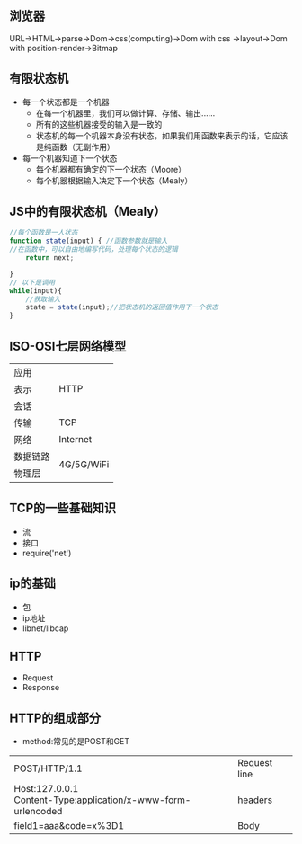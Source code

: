 ## 浏览器
URL->HTML->parse->Dom->css(computing)->Dom with css ->layout->Dom with position-render->Bitmap

## 有限状态机
- 每一个状态都是一个机器
    - 在每一个机器里，我们可以做计算、存储、输出......
    - 所有的这些机器接受的输入是一致的
    - 状态机的每一个机器本身没有状态，如果我们用函数来表示的话，它应该是纯函数（无副作用）
- 每一个机器知道下一个状态
    - 每个机器都有确定的下一个状态（Moore）
    - 每个机器根据输入决定下一个状态（Mealy）
    
## JS中的有限状态机（Mealy）
```js
//每个函数是一人状态
function state(input) { //函数参数就是输入
//在函数中，可以自由地编写代码，处理每个状态的逻辑
    return next;  

}
// 以下是调用
while(input){
    //获取输入
    state = state(input);//把状态机的返回值作用下一个状态
}
```

## ISO-OSI七层网络模型
 <table>
 <tr>
    <td>应用</td>
    <td rowspan='3'>HTTP</td>
 </tr>
 <tr>
    <td>表示</td>
 </tr>
 <tr>
    <td>会话</td>
 </tr>
 <tr>
    <td> 传输</td>
    <td>TCP</td>
 </tr>
 <tr>
    <td>网络</td>
    <td>Internet</td>
 </tr>
 <tr>
    <td>数据链路</td>
    <td rowspan='2'>4G/5G/WiFi</td>
 </tr>
 <tr>
    <td>物理层</td>
 </tr>
 </table>
 
## TCP的一些基础知识

- 流
- 接口
- require('net')


## ip的基础
- 包
- ip地址
- libnet/libcap  

## HTTP
- Request
- Response

## HTTP的组成部分
- method:常见的是POST和GET

<table>
    <tr>
        <td>POST/HTTP/1.1</td>
        <td>Request line</td>
    </tr>
    <tr>
            <td>Host:127.0.0.1<br/>Content-Type:application/x-www-form-urlencoded</td>
            <td>headers</td>
    </tr>
     <tr>
             <td>field1=aaa&code=x%3D1</td>
             <td>Body</td>
     </tr>
</table>


